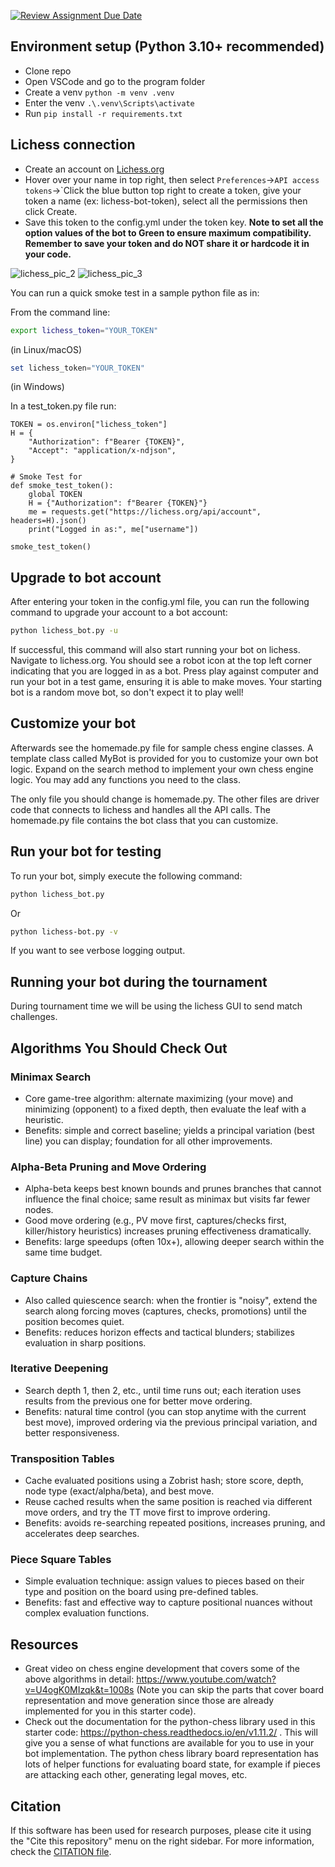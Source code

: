 [![Review Assignment Due Date](https://classroom.github.com/assets/deadline-readme-button-22041afd0340ce965d47ae6ef1cefeee28c7c493a6346c4f15d667ab976d596c.svg)](https://classroom.github.com/a/FN98O3k7)
## Environment setup (Python 3.10+ recommended)
- Clone repo
- Open VSCode and go to the program folder
- Create a venv `python -m venv .venv`
- Enter the venv `.\.venv\Scripts\activate`
- Run `pip install -r requirements.txt`

## Lichess connection
- Create an account on [Lichess.org](https://lichess.org/signup?referrer=https%3A%2F%2Flichess.org%2F)
- Hover over your name in top right, then select `Preferences`->`API access tokens`->`Click the blue button top right to create a token, give your token a name (ex: lichess-bot-token), select all the permissions then click Create.
- Save this token to the config.yml under the token key. **Note to set all the option values of the bot to Green to ensure maximum compatibility. Remember to save your token and do NOT share it or hardcode it in your code.**

![lichess_pic_2](https://github.com/user-attachments/assets/03492f8e-0ae9-495d-9058-f14cc835c82a)
![lichess_pic_3](https://github.com/user-attachments/assets/db262216-1559-4bbc-ac5e-39b83699bda6)

You can run a quick smoke test in a sample python file as in:

From the command line:

```bash
export lichess_token="YOUR_TOKEN"
```
(in Linux/macOS)

```powershell
set lichess_token="YOUR_TOKEN"
```
(in Windows)

In a test_token.py file run:
```
TOKEN = os.environ["lichess_token"]
H = {
    "Authorization": f"Bearer {TOKEN}",
    "Accept": "application/x-ndjson",
}

# Smoke Test for
def smoke_test_token():
    global TOKEN
    H = {"Authorization": f"Bearer {TOKEN}"}
    me = requests.get("https://lichess.org/api/account", headers=H).json()
    print("Logged in as:", me["username"])

smoke_test_token()
```

## Upgrade to bot account
After entering your token in the config.yml file, you can run the following command to upgrade your account to a bot account:
```bash
python lichess_bot.py -u
```

If successful, this command will also start running your bot on lichess. Navigate to lichess.org. You should see a robot icon at the top left corner indicating that you are logged in as a bot. Press play against computer and run your bot in a test game, ensuring it is able to make moves. Your starting bot is a random move bot, so don't expect it to play well!

## Customize your bot
Afterwards see the homemade.py file for sample chess engine classes. A template class called MyBot is provided for you to customize your own bot logic. Expand on the search method to implement your own chess engine logic. You may add any functions you need to the class.

The only file you should change is homemade.py. The other files are driver code that connects to lichess and handles all the API calls. The homemade.py file contains the bot class that you can customize.

## Run your bot for testing
To run your bot, simply execute the following command:
```bash
python lichess_bot.py
```

Or 

```bash
python lichess-bot.py -v
```

If you want to see verbose logging output.

## Running your bot during the tournament

During tournament time we will be using the lichess GUI to send match challenges.

## Algorithms You Should Check Out
### Minimax Search
- Core game-tree algorithm: alternate maximizing (your move) and minimizing (opponent) to a fixed depth, then evaluate the leaf with a heuristic.
- Benefits: simple and correct baseline; yields a principal variation (best line) you can display; foundation for all other improvements.

### Alpha-Beta Pruning and Move Ordering
- Alpha-beta keeps best known bounds and prunes branches that cannot influence the final choice; same result as minimax but visits far fewer nodes.
- Good move ordering (e.g., PV move first, captures/checks first, killer/history heuristics) increases pruning effectiveness dramatically.
- Benefits: large speedups (often 10x+), allowing deeper search within the same time budget.

### Capture Chains
- Also called quiescence search: when the frontier is "noisy", extend the search along forcing moves (captures, checks, promotions) until the position becomes quiet.
- Benefits: reduces horizon effects and tactical blunders; stabilizes evaluation in sharp positions.

### Iterative Deepening
- Search depth 1, then 2, etc., until time runs out; each iteration uses results from the previous one for better move ordering.
- Benefits: natural time control (you can stop anytime with the current best move), improved ordering via the previous principal variation, and better responsiveness.

### Transposition Tables
- Cache evaluated positions using a Zobrist hash; store score, depth, node type (exact/alpha/beta), and best move.
- Reuse cached results when the same position is reached via different move orders, and try the TT move first to improve ordering.
- Benefits: avoids re-searching repeated positions, increases pruning, and accelerates deep searches.

### Piece Square Tables
- Simple evaluation technique: assign values to pieces based on their type and position on the board using pre-defined tables.
- Benefits: fast and effective way to capture positional nuances without complex evaluation functions.

## Resources
- Great video on chess engine development that covers some of the above algorithms in detail: https://www.youtube.com/watch?v=U4ogK0MIzqk&t=1008s (Note you can skip the parts that cover board representation and move generation since those are already implemented for you in this starter code).
- Check out the documentation for the python-chess library used in this starter code: https://python-chess.readthedocs.io/en/v1.11.2/ . This will give you a sense of what functions are available for you to use in your bot implementation. The python chess library board representation has lots of helper functions for evaluating board state, for example if pieces are attacking each other, generating legal moves, etc.

## Citation
If this software has been used for research purposes, please cite it using the "Cite this repository" menu on the right sidebar. For more information, check the [CITATION file](https://github.com/lichess-bot-devs/lichess-bot/blob/master/CITATION.cff).
